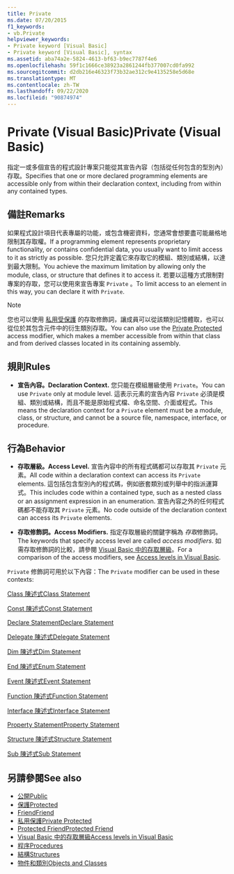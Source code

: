 ```yaml
---
title: Private
ms.date: 07/20/2015
f1_keywords:
- vb.Private
helpviewer_keywords:
- Private keyword [Visual Basic]
- Private keyword [Visual Basic], syntax
ms.assetid: aba74a2e-5824-4613-bf63-b9ec7787f4e6
ms.openlocfilehash: 59f1c1666ce38923a2861244fb377007cd0fa992
ms.sourcegitcommit: d2db216e46323f73b32ae312c9e4135258e5d68e
ms.translationtype: MT
ms.contentlocale: zh-TW
ms.lasthandoff: 09/22/2020
ms.locfileid: "90874974"
---
```

# <a name="private-visual-basic"></a><span data-ttu-id="2a4a6-102">Private (Visual Basic)</span><span class="sxs-lookup"><span data-stu-id="2a4a6-102">Private (Visual Basic)</span></span>

<span data-ttu-id="2a4a6-103">指定一或多個宣告的程式設計專案只能從其宣告內容（包括從任何包含的型別內）存取。</span><span class="sxs-lookup"><span data-stu-id="2a4a6-103">Specifies that one or more declared programming elements are accessible only from within their declaration context, including from within any contained types.</span></span>  
  
## <a name="remarks"></a><span data-ttu-id="2a4a6-104">備註</span><span class="sxs-lookup"><span data-stu-id="2a4a6-104">Remarks</span></span>  

 <span data-ttu-id="2a4a6-105">如果程式設計項目代表專屬的功能，或包含機密資料，您通常會想要盡可能嚴格地限制其存取權。</span><span class="sxs-lookup"><span data-stu-id="2a4a6-105">If a programming element represents proprietary functionality, or contains confidential data, you usually want to limit access to it as strictly as possible.</span></span> <span data-ttu-id="2a4a6-106">您只允許定義它來存取它的模組、類別或結構，以達到最大限制。</span><span class="sxs-lookup"><span data-stu-id="2a4a6-106">You achieve the maximum limitation by allowing only the module, class, or structure that defines it to access it.</span></span> <span data-ttu-id="2a4a6-107">若要以這種方式限制對專案的存取，您可以使用來宣告專案 `Private` 。</span><span class="sxs-lookup"><span data-stu-id="2a4a6-107">To limit access to an element in this way, you can declare it with `Private`.</span></span>  

> [!NOTE]
> <span data-ttu-id="2a4a6-108">您也可以使用 [私用受保護](private-protected.md) 的存取修飾詞，讓成員可以從該類別記憶體取，也可以從位於其包含元件中的衍生類別存取。</span><span class="sxs-lookup"><span data-stu-id="2a4a6-108">You can also use the [Private Protected](private-protected.md) access modifier, which makes a member accessible from within that class and from derived classes located in its containing assembly.</span></span>

## <a name="rules"></a><span data-ttu-id="2a4a6-109">規則</span><span class="sxs-lookup"><span data-stu-id="2a4a6-109">Rules</span></span>  

- <span data-ttu-id="2a4a6-110">**宣告內容。**</span><span class="sxs-lookup"><span data-stu-id="2a4a6-110">**Declaration Context.**</span></span> <span data-ttu-id="2a4a6-111">您只能在模組層級使用 `Private`。</span><span class="sxs-lookup"><span data-stu-id="2a4a6-111">You can use `Private` only at module level.</span></span> <span data-ttu-id="2a4a6-112">這表示元素的宣告內容 `Private` 必須是模組、類別或結構，而且不能是原始程式檔、命名空間、介面或程式。</span><span class="sxs-lookup"><span data-stu-id="2a4a6-112">This means the declaration context for a `Private` element must be a module, class, or structure, and cannot be a source file, namespace, interface, or procedure.</span></span>  
  
## <a name="behavior"></a><span data-ttu-id="2a4a6-113">行為</span><span class="sxs-lookup"><span data-stu-id="2a4a6-113">Behavior</span></span>  
  
- <span data-ttu-id="2a4a6-114">**存取層級。**</span><span class="sxs-lookup"><span data-stu-id="2a4a6-114">**Access Level.**</span></span> <span data-ttu-id="2a4a6-115">宣告內容中的所有程式碼都可以存取其 `Private` 元素。</span><span class="sxs-lookup"><span data-stu-id="2a4a6-115">All code within a declaration context can access its `Private` elements.</span></span> <span data-ttu-id="2a4a6-116">這包括包含型別內的程式碼，例如嵌套類別或列舉中的指派運算式。</span><span class="sxs-lookup"><span data-stu-id="2a4a6-116">This includes code within a contained type, such as a nested class or an assignment expression in an enumeration.</span></span> <span data-ttu-id="2a4a6-117">宣告內容之外的任何程式碼都不能存取其 `Private` 元素。</span><span class="sxs-lookup"><span data-stu-id="2a4a6-117">No code outside of the declaration context can access its `Private` elements.</span></span>  
  
- <span data-ttu-id="2a4a6-118">**存取修飾詞。**</span><span class="sxs-lookup"><span data-stu-id="2a4a6-118">**Access Modifiers.**</span></span> <span data-ttu-id="2a4a6-119">指定存取層級的關鍵字稱為 *存取*修飾詞。</span><span class="sxs-lookup"><span data-stu-id="2a4a6-119">The keywords that specify access level are called *access modifiers*.</span></span> <span data-ttu-id="2a4a6-120">如需存取修飾詞的比較，請參閱 [Visual Basic 中的存取層級](../../programming-guide/language-features/declared-elements/access-levels.md)。</span><span class="sxs-lookup"><span data-stu-id="2a4a6-120">For a comparison of the access modifiers, see [Access levels in Visual Basic](../../programming-guide/language-features/declared-elements/access-levels.md).</span></span>  
  
 <span data-ttu-id="2a4a6-121">`Private` 修飾詞可用於以下內容：</span><span class="sxs-lookup"><span data-stu-id="2a4a6-121">The `Private` modifier can be used in these contexts:</span></span>  
  
 [<span data-ttu-id="2a4a6-122">Class 陳述式</span><span class="sxs-lookup"><span data-stu-id="2a4a6-122">Class Statement</span></span>](../statements/class-statement.md)  
  
 [<span data-ttu-id="2a4a6-123">Const 陳述式</span><span class="sxs-lookup"><span data-stu-id="2a4a6-123">Const Statement</span></span>](../statements/const-statement.md)  
  
 [<span data-ttu-id="2a4a6-124">Declare Statement</span><span class="sxs-lookup"><span data-stu-id="2a4a6-124">Declare Statement</span></span>](../statements/declare-statement.md)  
  
 [<span data-ttu-id="2a4a6-125">Delegate 陳述式</span><span class="sxs-lookup"><span data-stu-id="2a4a6-125">Delegate Statement</span></span>](../statements/delegate-statement.md)  
  
 [<span data-ttu-id="2a4a6-126">Dim 陳述式</span><span class="sxs-lookup"><span data-stu-id="2a4a6-126">Dim Statement</span></span>](../statements/dim-statement.md)  
  
 [<span data-ttu-id="2a4a6-127">End 陳述式</span><span class="sxs-lookup"><span data-stu-id="2a4a6-127">Enum Statement</span></span>](../statements/enum-statement.md)  
  
 [<span data-ttu-id="2a4a6-128">Event 陳述式</span><span class="sxs-lookup"><span data-stu-id="2a4a6-128">Event Statement</span></span>](../statements/event-statement.md)  
  
 [<span data-ttu-id="2a4a6-129">Function 陳述式</span><span class="sxs-lookup"><span data-stu-id="2a4a6-129">Function Statement</span></span>](../statements/function-statement.md)  
  
 [<span data-ttu-id="2a4a6-130">Interface 陳述式</span><span class="sxs-lookup"><span data-stu-id="2a4a6-130">Interface Statement</span></span>](../statements/interface-statement.md)  
  
 [<span data-ttu-id="2a4a6-131">Property Statement</span><span class="sxs-lookup"><span data-stu-id="2a4a6-131">Property Statement</span></span>](../statements/property-statement.md)  
  
 [<span data-ttu-id="2a4a6-132">Structure 陳述式</span><span class="sxs-lookup"><span data-stu-id="2a4a6-132">Structure Statement</span></span>](../statements/structure-statement.md)  
  
 [<span data-ttu-id="2a4a6-133">Sub 陳述式</span><span class="sxs-lookup"><span data-stu-id="2a4a6-133">Sub Statement</span></span>](../statements/sub-statement.md)  
  
## <a name="see-also"></a><span data-ttu-id="2a4a6-134">另請參閱</span><span class="sxs-lookup"><span data-stu-id="2a4a6-134">See also</span></span>

- [<span data-ttu-id="2a4a6-135">公開</span><span class="sxs-lookup"><span data-stu-id="2a4a6-135">Public</span></span>](public.md)
- [<span data-ttu-id="2a4a6-136">保護</span><span class="sxs-lookup"><span data-stu-id="2a4a6-136">Protected</span></span>](protected.md)
- [<span data-ttu-id="2a4a6-137">Friend</span><span class="sxs-lookup"><span data-stu-id="2a4a6-137">Friend</span></span>](friend.md)
- [<span data-ttu-id="2a4a6-138">私用保護</span><span class="sxs-lookup"><span data-stu-id="2a4a6-138">Private Protected</span></span>](./private-protected.md)
- [<span data-ttu-id="2a4a6-139">Protected Friend</span><span class="sxs-lookup"><span data-stu-id="2a4a6-139">Protected Friend</span></span>](./protected-friend.md)
- [<span data-ttu-id="2a4a6-140">Visual Basic 中的存取層級</span><span class="sxs-lookup"><span data-stu-id="2a4a6-140">Access levels in Visual Basic</span></span>](../../programming-guide/language-features/declared-elements/access-levels.md)
- [<span data-ttu-id="2a4a6-141">程序</span><span class="sxs-lookup"><span data-stu-id="2a4a6-141">Procedures</span></span>](../../programming-guide/language-features/procedures/index.md)
- [<span data-ttu-id="2a4a6-142">結構</span><span class="sxs-lookup"><span data-stu-id="2a4a6-142">Structures</span></span>](../../programming-guide/language-features/data-types/structures.md)
- [<span data-ttu-id="2a4a6-143">物件和類別</span><span class="sxs-lookup"><span data-stu-id="2a4a6-143">Objects and Classes</span></span>](../../programming-guide/language-features/objects-and-classes/index.md)

